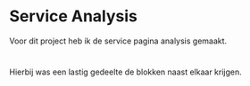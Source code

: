 # Service Analysis

Voor dit project heb ik de service pagina analysis gemaakt.
#
Hierbij was een lastig gedeelte de blokken naast elkaar krijgen.
